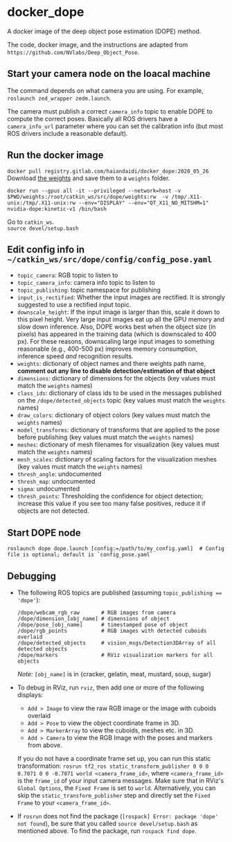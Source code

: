 # docker_dope

A docker image of the deep object pose estimation (DOPE) method.

The code, docker image, and the instructions are adapted from `https://github.com/NVlabs/Deep_Object_Pose`.

## Start your camera node on the loacal machine
The command depends on what camera you are using.
For example, `roslaunch zed_wrapper zedm.launch`.

The camera must publish a correct `camera_info` topic to enable DOPE to compute the correct poses.
Basically all ROS drivers have a `camera_info_url` parameter
where you can set the calibration info (but most ROS drivers include a reasonable default).

## Run the docker image
`docker pull registry.gitlab.com/haiandaidi/docker_dope:2020_05_26`  
Download [the weights](https://drive.google.com/open?id=1DfoA3m_Bm0fW8tOWXGVxi4ETlLEAgmcg) and save them to a `weights` folder.  
```
docker run --gpus all -it --privileged --network=host -v $PWD/weights:/root/catkin_ws/src/dope/weights:rw  -v /tmp/.X11-unix:/tmp/.X11-unix:rw --env="DISPLAY" --env="QT_X11_NO_MITSHM=1" nvidia-dope:kinetic-v1 /bin/bash
```
Go to `catkin_ws`.  
`source devel/setup.bash`




## Edit config info in `~/catkin_ws/src/dope/config/config_pose.yaml`
* `topic_camera`: RGB topic to listen to
* `topic_camera_info`: camera info topic to listen to
* `topic_publishing`: topic namespace for publishing
* `input_is_rectified`: Whether the input images are rectified. It is strongly suggested to use a rectified input topic.
* `downscale_height`: If the input image is larger than this, scale it down to this pixel height. Very large input images eat up all the GPU memory and slow down inference. Also, DOPE works best when the object size (in pixels) has appeared in the training data (which is downscaled to 400 px). For these reasons, downscaling large input images to something reasonable (e.g., 400-500 px) improves memory consumption, inference speed *and* recognition results.
* `weights`: dictionary of object names and there weights path name, **comment out any line to disable detection/estimation of that object**
* `dimensions`: dictionary of dimensions for the objects  (key values must match the `weights` names)
* `class_ids`: dictionary of class ids to be used in the messages published on the `/dope/detected_objects` topic (key values must match the `weights` names)
* `draw_colors`: dictionary of object colors (key values must match the `weights` names)
* `model_transforms`: dictionary of transforms that are applied to the pose before publishing (key values must match the `weights` names)
* `meshes`: dictionary of mesh filenames for visualization (key values must match the `weights` names)
* `mesh_scales`: dictionary of scaling factors for the visualization meshes (key values must match the `weights` names)
* `thresh_angle`: undocumented
* `thresh_map`: undocumented
* `sigma`: undocumented
* `thresh_points`: Thresholding the confidence for object detection; increase this value if you see too many false positives, reduce it if  objects are not detected.

## Start DOPE node
```roslaunch dope dope.launch [config:=/path/to/my_config.yaml]  # Config file is optional; default is `config_pose.yaml` ```

## Debugging

* The following ROS topics are published (assuming `topic_publishing == 'dope'`):
    ```
    /dope/webcam_rgb_raw       # RGB images from camera
    /dope/dimension_[obj_name] # dimensions of object
    /dope/pose_[obj_name]      # timestamped pose of object
    /dope/rgb_points           # RGB images with detected cuboids overlaid
    /dope/detected_objects     # vision_msgs/Detection3DArray of all detected objects
    /dope/markers              # RViz visualization markers for all objects
    ```
    *Note:* `[obj_name]` is in {cracker, gelatin, meat, mustard, soup, sugar}

* To debug in RViz, run `rviz`, then add one or more of the following displays:
    * `Add > Image` to view the raw RGB image or the image with cuboids overlaid
    * `Add > Pose` to view the object coordinate frame in 3D.
    * `Add > MarkerArray` to view the cuboids, meshes etc. in 3D.
    * `Add > Camera` to view the RGB Image with the poses and markers from above.

    If you do not have a coordinate frame set up, you can run this static transformation: `rosrun tf2_ros static_transform_publisher 0 0 0 0.7071 0 0 -0.7071 world <camera_frame_id>`, where `<camera_frame_id>` is the `frame_id` of your input camera messages.  Make sure that in RViz's `Global Options`, the `Fixed Frame` is set to `world`. Alternatively, you can skip the `static_transform_publisher` step and directly set the `Fixed Frame` to your `<camera_frame_id>`.

* If `rosrun` does not find the package (`[rospack] Error: package 'dope' not found`), be sure that you called `source devel/setup.bash` as mentioned above.  To find the package, run `rospack find dope`.
